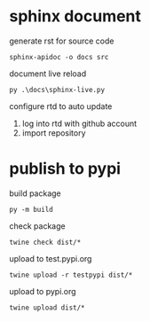 
# sphinx document

generate rst for source code
```
sphinx-apidoc -o docs src
```

document live reload
```
py .\docs\sphinx-live.py
```

configure rtd to auto update
1. log into rtd with github account
2. import repository

# publish to pypi

build package
```
py -m build
```

check package
```
twine check dist/*
```

upload to test.pypi.org
```
twine upload -r testpypi dist/* 
```

upload to pypi.org
```
twine upload dist/* 
```